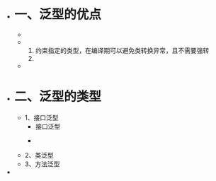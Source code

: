 - # 一、泛型的优点
	-
	- 1. 约束指定的类型，在编译期可以避免类转换异常，且不需要强转
	  2.
	-
- # 二、泛型的类型
	- 1、接口泛型
		- 接口泛型 <T>
		- ```
		  ```
	- 2、类泛型
	- 3、方法泛型
-